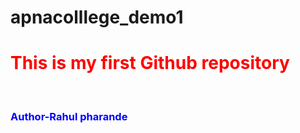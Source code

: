 # apnacolllege_demo1
<h1 style="color:red">This is my first Github repository</h1>
<br>
<h3 style="color:blue">Author-Rahul pharande</h3>
